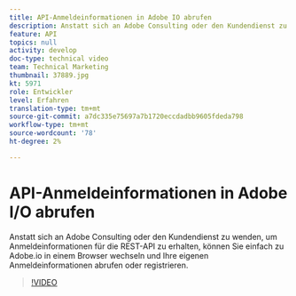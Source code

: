 ```yaml
---
title: API-Anmeldeinformationen in Adobe IO abrufen
description: Anstatt sich an Adobe Consulting oder den Kundendienst zu wenden, um Anmeldeinformationen für die REST-API zu erhalten, können Sie einfach zu Adobe.io in einem Browser wechseln und Ihre eigenen Anmeldeinformationen abrufen oder registrieren.
feature: API
topics: null
activity: develop
doc-type: technical video
team: Technical Marketing
thumbnail: 37889.jpg
kt: 5971
role: Entwickler
level: Erfahren
translation-type: tm+mt
source-git-commit: a7dc335e75697a7b1720eccdadbb9605fdeda798
workflow-type: tm+mt
source-wordcount: '78'
ht-degree: 2%

---
```



# API-Anmeldeinformationen in Adobe I/O abrufen

Anstatt sich an Adobe Consulting oder den Kundendienst zu wenden, um Anmeldeinformationen für die REST-API zu erhalten, können Sie einfach zu Adobe.io in einem Browser wechseln und Ihre eigenen Anmeldeinformationen abrufen oder registrieren.

>[!VIDEO](https://video.tv.adobe.com/v/37889/?quality=12&learn=on)
